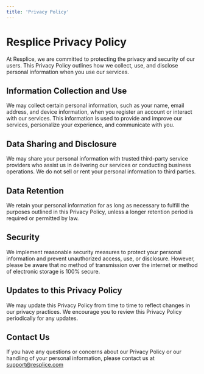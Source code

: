 ```yaml
---
title: 'Privacy Policy'
---
```


# Resplice Privacy Policy

At Resplice, we are committed to protecting the privacy and security of our users. This Privacy Policy outlines how we collect, use, and disclose personal information when you use our services.

## Information Collection and Use

We may collect certain personal information, such as your name, email address, and device information, when you register an account or interact with our services. This information is used to provide and improve our services, personalize your experience, and communicate with you.

## Data Sharing and Disclosure

We may share your personal information with trusted third-party service providers who assist us in delivering our services or conducting business operations. We do not sell or rent your personal information to third parties.

## Data Retention

We retain your personal information for as long as necessary to fulfill the purposes outlined in this Privacy Policy, unless a longer retention period is required or permitted by law.

## Security

We implement reasonable security measures to protect your personal information and prevent unauthorized access, use, or disclosure. However, please be aware that no method of transmission over the internet or method of electronic storage is 100% secure.

## Updates to this Privacy Policy

We may update this Privacy Policy from time to time to reflect changes in our privacy practices. We encourage you to review this Privacy Policy periodically for any updates.

## Contact Us

If you have any questions or concerns about our Privacy Policy or our handling of your personal information, please contact us at [support@resplice.com](mailto:support@resplice.com)
